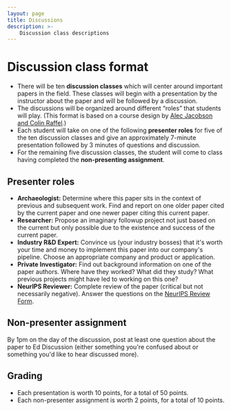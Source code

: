 ```yaml
---
layout: page
title: Discussions
description: >-
    Discussion class descriptions
---
```


# Discussion class format

- There will be ten **discussion classes** which will center around important papers in the field. These classes will begin with a presentation by the instructor about the paper and will be followed by a discussion.
- The discussions will be organized around different “roles” that students will play. (This format is based on a course design by [Alec Jacobson and Colin Raffel](https://colinraffel.com/blog/role-playing-seminar.html).)
- Each student will take on one of the following **presenter roles** for five of the ten discussion classes and give an approximately 7-minute presentation followed by 3 minutes of questions and discussion.
- For the remaining five discussion classes, the student will come to class having completed the **non-presenting assignment**.

## Presenter roles
- **Archaeologist:** Determine where this paper sits in the context of previous and subsequent work. Find and report on one older paper cited by the current paper and one newer paper citing this current paper.
- **Researcher:** Propose an imaginary followup project not just based on the current but only possible due to the existence and success of the current paper.
- **Industry R&D Expert:** Convince us (your industry bosses) that it's worth your time and money to implement this paper into our company's pipeline. Choose an appropriate company and product or application.
- **Private Investigator:** Find out background information on one of the paper authors. Where have they worked? What did they study? What previous projects might have led to working on this one?
- **NeurIPS Reviewer:** Complete review of the paper (critical but not necessarily negative). Answer the questions on the [NeurIPS Review Form](https://nips.cc/Conferences/2022/ReviewerGuidelines).

## Non-presenter assignment
By 1pm on the day of the discussion, post at least one question about the paper to Ed Discussion (either something you're confused about or something you'd like to hear discussed more).

## Grading
- Each presentation is worth 10 points, for a total of 50 points.
- Each non-presenter assignment is worth 2 points, for a total of 10 points.
